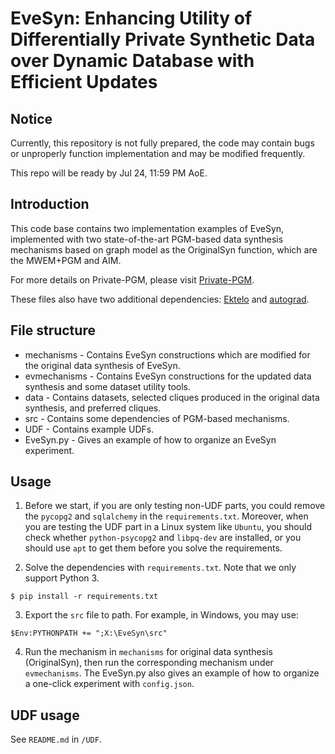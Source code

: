 # EveSyn: Enhancing Utility of Differentially Private Synthetic Data over Dynamic Database with Efficient Updates

## Notice
Currently, this repository is not fully prepared, the code may contain bugs or unproperly function implementation and may be modified frequently.

This repo will be ready by Jul 24, 11:59 PM AoE. 

## Introduction

This code base contains two implementation examples of EveSyn, implemented with two state-of-the-art PGM-based data synthesis mechanisms based on graph model as the OriginalSyn function, which are the MWEM+PGM and AIM.

For more details on Private-PGM, please visit [Private-PGM](https://github.com/ryan112358/private-pgm).

These files also have two additional dependencies: [Ektelo](https://github.com/ektelo/ektelo) and [autograd](https://github.com/HIPS/autograd).

## File structure

* mechanisms - Contains EveSyn constructions which are modified for the original data synthesis of EveSyn.
* evmechanisms - Contains EveSyn constructions for the updated data synthesis and some dataset utility tools.
* data - Contains datasets, selected cliques produced in the original data synthesis, and preferred cliques.
* src - Contains some dependencies of PGM-based mechanisms.
* UDF - Contains example UDFs. 
* EveSyn.py - Gives an example of how to organize an EveSyn experiment.

## Usage

1. Before we start, if you are only testing non-UDF parts, you could remove
the ```pycopg2``` and ```sqlalchemy``` in the ```requirements.txt```. Moreover, when you are testing the UDF part in a Linux system like ```Ubuntu```, 
you should check whether ```python-psycopg2``` and ```libpq-dev``` are installed, or you should use ```apt``` to get them before you solve the requirements.

2. Solve the dependencies with ```requirements.txt```. Note that we only support Python 3. 

```
$ pip install -r requirements.txt
```
3. Export the ```src``` file to path. For example, in Windows, you may use:
```
$Env:PYTHONPATH += ";X:\EveSyn\src"
```
4. Run the mechanism in ```mechanisms``` for original data synthesis (OriginalSyn), then run the corresponding mechanism under ```evmechanisms```.
The EveSyn.py also gives an example of how to organize a one-click experiment with ```config.json```.

## UDF usage
See ```README.md``` in ```/UDF```.
